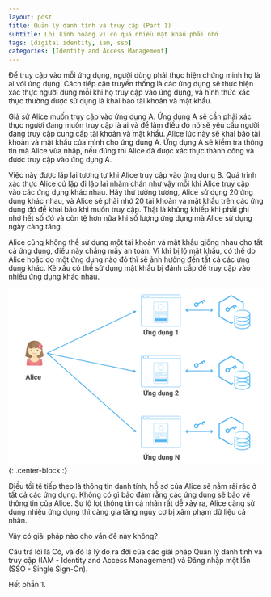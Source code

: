 ```yaml
---
layout: post
title: Quản lý danh tính và truy cập (Part 1)
subtitle: Lỗi kinh hoàng vì có quá nhiều mật khẩu phải nhớ
tags: [digital identity, iam, sso]
categories: [Identity and Access Management]
---
```


Để truy cập vào mỗi ứng dụng, người dùng phải thực hiện chứng minh họ là ai với ứng dụng. Cách tiếp cận truyền thống là các ứng dụng sẽ thực hiện xác thực người dùng mỗi khi họ truy cập vào ứng dụng, và hình thức xác thực thường được sử dụng là khai báo tài khoản và mật khẩu.

Giả sử Alice muốn truy cập vào ứng dụng A. Ứng dụng A sẽ cần phải xác thực người đang muốn truy cập là ai và để làm điều đó nó sẽ yêu cầu người đang truy cập cung cấp tài khoản và mật khẩu. Alice lúc này sẽ khai báo tài khoản và mật khẩu của mình cho ứng dụng A. Ứng dụng A sẽ kiểm tra thông tin mà Alice vừa nhập, nếu đúng thì Alice đã được xác thực thành công và được truy cập vào ứng dụng A.

Việc này được lặp lại tương tự khi Alice truy cập vào ứng dụng B. Quá trình xác thực Alice cứ lặp đi lặp lại nhàm chán như vậy mỗi khi Alice truy cập vào các ứng dụng khác nhau. Hãy thử tưởng tượng, Alice sử dụng 20 ứng dụng khác nhau, và Alice sẽ phải nhớ 20 tài khoản và mật khẩu trên các ứng dụng đó để khai báo khi muốn truy cập. Thật là khủng khiếp khi phải ghi nhớ hết số đó và còn tệ hơn nữa khi số lượng ứng dụng mà Alice sử dụng ngày càng tăng.

Alice cũng không thể sử dụng một tài khoản và mật khẩu giống nhau cho tất cả ứng dụng, điều này chẳng mấy an toàn. Vì khi bị lộ mật khẩu, có thể do Alice hoặc do một ứng dụng nào đó thì sẽ ảnh hưởng đến tất cả các ứng dụng khác. Kẻ xấu có thể sử dụng mật khẩu bị đánh cắp để truy cập vào nhiều ứng dụng khác nhau.

![](/img/2023_07_01/authentication-problem.png?raw=true){: .center-block :}

Điều tồi tệ tiếp theo là thông tin danh tính, hồ sơ của Alice sẽ nằm rải rác ở tất cả các ứng dụng. Không có gì bảo đảm rằng các ứng dụng sẽ bảo vệ thông tin của Alice. Sự lộ lọt thông tin cá nhân rất dễ xảy ra, Alice càng sử dụng nhiều ứng dụng thì càng gia tăng nguy cơ bị xâm phạm dữ liệu cá nhân.

Vậy có giải pháp nào cho vấn đề này không?

Câu trả lời là Có, và đó là lý do ra đời của các giải pháp Quản lý danh tính và truy cập (IAM - Identity and Access Management) và Đăng nhập một lần (SSO - Single Sign-On).

Hết phần 1.
